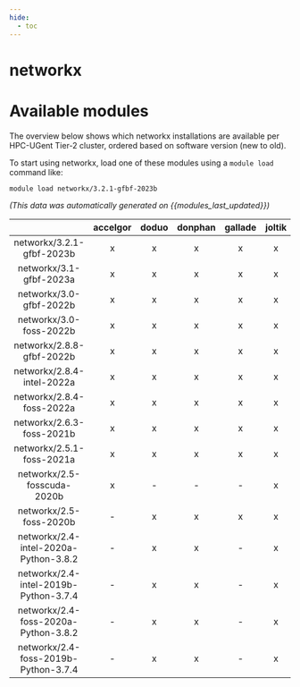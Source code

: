 ```yaml
---
hide:
  - toc
---
```


networkx
========

# Available modules


The overview below shows which networkx installations are available per HPC-UGent Tier-2 cluster, ordered based on software version (new to old).

To start using networkx, load one of these modules using a `module load` command like:

```shell
module load networkx/3.2.1-gfbf-2023b
```

*(This data was automatically generated on {{modules_last_updated}})*  

| |accelgor|doduo|donphan|gallade|joltik|shinx|skitty|
| :---: | :---: | :---: | :---: | :---: | :---: | :---: | :---: |
|networkx/3.2.1-gfbf-2023b|x|x|x|x|x|x|x|
|networkx/3.1-gfbf-2023a|x|x|x|x|x|x|x|
|networkx/3.0-gfbf-2022b|x|x|x|x|x|x|x|
|networkx/3.0-foss-2022b|x|x|x|x|x|-|x|
|networkx/2.8.8-gfbf-2022b|x|x|x|x|x|x|x|
|networkx/2.8.4-intel-2022a|x|x|x|x|x|-|x|
|networkx/2.8.4-foss-2022a|x|x|x|x|x|x|x|
|networkx/2.6.3-foss-2021b|x|x|x|x|x|-|x|
|networkx/2.5.1-foss-2021a|x|x|x|x|x|-|x|
|networkx/2.5-fosscuda-2020b|x|-|-|-|x|-|-|
|networkx/2.5-foss-2020b|-|x|x|x|x|-|x|
|networkx/2.4-intel-2020a-Python-3.8.2|-|x|x|-|x|-|x|
|networkx/2.4-intel-2019b-Python-3.7.4|-|x|x|-|x|-|x|
|networkx/2.4-foss-2020a-Python-3.8.2|-|x|x|-|x|-|x|
|networkx/2.4-foss-2019b-Python-3.7.4|-|x|x|-|x|-|x|
